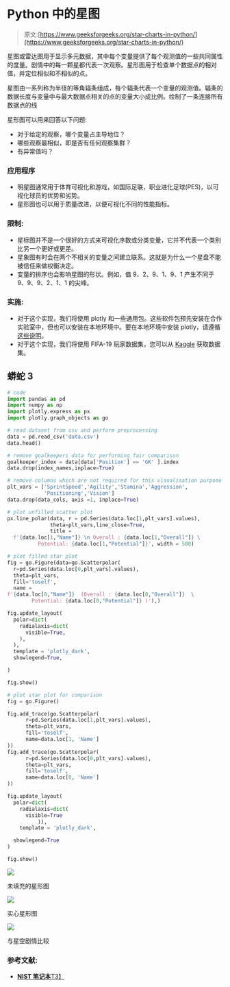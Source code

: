 # Python 中的星图

> 原文:[https://www.geeksforgeeks.org/star-charts-in-python/](https://www.geeksforgeeks.org/star-charts-in-python/)

星图或雷达图用于显示多元数据，其中每个变量提供了每个观测值的一些共同属性的度量。剧情中的每一颗星都代表一次观察。星形图用于检查单个数据点的相对值，并定位相似和不相似的点。

星图由一系列称为半径的等角辐条组成，每个辐条代表一个变量的观测值。辐条的数据长度与变量中与最大数据点相关的点的变量大小成比例。绘制了一条连接所有数据点的线

星形图可以用来回答以下问题:

*   对于给定的观察，哪个变量占主导地位？
*   哪些观察最相似，即是否有任何观察集群？
*   有异常值吗？

### **应用程序**

*   明星图通常用于体育可视化和游戏，如国际足联，职业进化足球(PES)，以可视化球员的优势和劣势。
*   星形图也可以用于质量改进，以便可视化不同的性能指标。

### 限制:

*   星标图并不是一个很好的方式来可视化序数或分类变量，它并不代表一个类别比另一个更好或更差。
*   星象图有时会在两个不相关的变量之间建立联系。这就是为什么一个星盘不能被信任来做权衡决定。
*   变量的排序也会影响星图的形状。例如，值 9、2、9、1、9、1 产生不同于 9、9、9、2、1、1 的尖峰。

### **实施:**

*   对于这个实现，我们将使用 plotly 和一些通用包。这些软件包预先安装在合作实验室中，但也可以安装在本地环境中。要在本地环境中安装 plotly，请遵循[这些说明](https://plotly.com/python/getting-started/)。
*   对于这个实现，我们将使用 FIFA-19 玩家数据集，您可以从 [Kaggle](https://www.kaggle.com/karangadiya/fifa19) 获取数据集。

## 蟒蛇 3

```py
# code
import pandas as pd
import numpy as np
import plotly.express as px
import plotly.graph_objects as go

# read dataset from csv and perform preprocessing
data = pd.read_csv('data.csv')
data.head()

# remove goalkeepers data for performing fair comparison
goalkeeper_index = data[data['Position'] == 'GK' ].index
data.drop(index_names,inplace=True)

# remove columns which are not required for this visualisation purpose
plt_vars = ['SprintSpeed','Agility','Stamina','Aggression',
            'Positioning','Vision']
data.drop(data_cols, axis =1, inplace=True)

# plot unfilled scatter plot
px.line_polar(data, r = pd.Series(data.loc[1,plt_vars].values),
              theta=plt_vars,line_close=True,
              title =
  f'{data.loc[1,"Name"]} \n Overall : {data.loc[1,"Overall"]} \
          Potential: {data.loc[1,"Potential"]}', width = 500)

# plot filled star plot
fig = go.Figure(data=go.Scatterpolar(
  r=pd.Series(data.loc[0,plt_vars].values),
  theta=plt_vars,
  fill='toself',
  name =
f'{data.loc[0,"Name"]}  (Overall : {data.loc[0,"Overall"]}  \
        Potential: {data.loc[0,"Potential"]} )'),)

fig.update_layout(
  polar=dict(
    radialaxis=dict(
      visible=True,
    ),
  ),
  template = 'plotly_dark',
  showlegend=True,

)

fig.show()

# plot star plot for comparison
fig = go.Figure()

fig.add_trace(go.Scatterpolar(
      r=pd.Series(data.loc[1,plt_vars].values),
      theta=plt_vars,
      fill='toself',
      name=data.loc[1, 'Name']
))
fig.add_trace(go.Scatterpolar(
      r=pd.Series(data.loc[0,plt_vars].values),
      theta=plt_vars,
      fill='toself',
      name=data.loc[0, 'Name']
))

fig.update_layout(
  polar=dict(
    radialaxis=dict(
      visible=True
          )),
    template = 'plotly_dark',

  showlegend=True
)

fig.show()
```

![](img/62b3805425672921dd53d0f8934743e6.png)

未填充的星形图

![](img/4ffff606910734b01184ebc6400387d4.png)

实心星形图

![](img/3145b81de35adb1808877a300e9c1422.png)

与星空剧情比较

### 参考文献:

*   [**NIST 笔记本**T3】](https://www.itl.nist.gov/div898/handbook/eda/section3/starplot.htm)